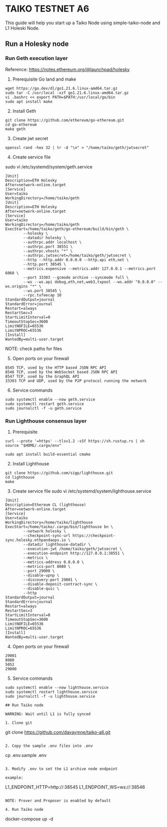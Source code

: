 # TAIKO TESTNET A6

This guide will help you start up a Taiko Node using simple-taiko-node and L1 Holeski Node.

## Run a Holesky node

### Run Geth execution layer

Reference: https://notes.ethereum.org/@launchpad/holesky

1. Prerequisite Go land and make

```
wget https://go.dev/dl/go1.21.6.linux-amd64.tar.gz
sudo tar -C /usr/local -xzf go1.21.6.linux-amd64.tar.gz
vi .bashrc << export PATH=$PATH:/usr/local/go/bin
sudo apt install make
```

2. Install Geth

```
git clone https://github.com/ethereum/go-ethereum.git
cd go-ethereum
make geth
```

3. Create jwt secret

```
openssl rand -hex 32 | tr -d "\n" > "/home/taiko/geth/jwtsecret"
```

4. Create service file

sudo vi /etc/systemd/system/geth.service
```
[Unit]
Description=ETH Holesky
After=network-online.target
[Service]
User=taiko
WorkingDirectory=/home/taiko/geth
[Unit]
Description=ETH Holesky
After=network-online.target
[Service]
User=taiko
WorkingDirectory=/home/taiko/geth
ExecStart=/home/taiko/geth/go-ethereum/build/bin/geth \
        --holesky \
        --datadir holesky \
        --authrpc.addr localhost \
        --authrpc.port 38551 \
        --authrpc.vhosts "*" \
        --authrpc.jwtsecret=/home/taiko/geth/jwtsecret \
        --http --http.addr 0.0.0.0 --http.api eth,net \
        --http.port 38545 \
        --metrics.expensive --metrics.addr 127.0.0.1 --metrics.port 6060 \
        --port 33303 --gcmode archive --syncmode full \
        --ws --ws.api debug,eth,net,web3,txpool --ws.addr "0.0.0.0" --ws.origins "*" \
        --ws.port 38545 \
        --rpc.txfeecap 10
StandardOutput=journal
StandardError=journal
Restart=always
RestartSec=3
StartLimitInterval=0
TimeoutStopSec=3600
LimitNOFILE=65536
LimitNPROC=65536
[Install]
WantedBy=multi-user.target
```

NOTE: check paths for files

5. Open ports on your firewall

```
8545 TCP, used by the HTTP based JSON RPC API
8546 TCP, used by the WebSocket based JSON RPC API
8547 TCP, used by the GraphQL API
33303 TCP and UDP, used by the P2P protocol running the network

```

6. Service commands

```
sudo systemctl enable --now geth.service
sudo systemctl restart geth.service
sudo journalctl -f -u geth.service
```

### Run Lighthouse consensus layer

1. Prerequisite

```
curl --proto '=https' --tlsv1.2 -sSf https://sh.rustup.rs | sh
source "$HOME/.cargo/env"

sudo apt install build-essential cmake
```

2. Install Lighthouse

```
git clone https://github.com/sigp/lighthouse.git
cd lighthouse
make
```

3. Create service file
sudo vi  /etc/systemd/system/lighthouse.service 

```
[Unit]
Description=Ethereum CL (lighthouse)
After=network-online.target
[Service]
User=taiko
WorkingDirectory=/home/taiko/lighthouse
ExecStart=/home/taiko/.cargo/bin/lighthouse bn \
        --network holesky \
        --checkpoint-sync-url https://checkpoint-sync.holesky.ethpandaops.io \
        --datadir lighthouse-datadir \
        --execution-jwt /home/taiko/geth/jwtsecret \
        --execution-endpoint http://127.0.0.1:38551 \
        --metrics \
        --metrics-address 0.0.0.0 \
        --metrics-port 8080 \
        --port 29000 \
        --disable-upnp \
        --discovery-port 29001 \
        --disable-deposit-contract-sync \
        --disable-quic \
        --http
StandardOutput=journal
StandardError=journal
Restart=always
RestartSec=3
StartLimitInterval=0
TimeoutStopSec=3600
LimitNOFILE=65536
LimitNPROC=65536
[Install]
WantedBy=multi-user.target
```

4. Open ports on your firewall

```
29001
8080
5052
29000
```

5. Service commands

```
sudo systemctl enable --now lighthouse.service
sudo systemctl restart lighthouse.service
sudo journalctl -f -u lighthouse.service

## Run Taiko node

WARNING: Wait until L1 is fully synced

1. Clone git

```
git clone https://github.com/davaymne/taiko-a6.git
```

2. Copy the sample .env files into .env

```
cp .env.sample .env
```

3. Modify .env to set the L1 archive node endpoint

example:
```
L1_ENDPOINT_HTTP=http://<server IP>:38545
L1_ENDPOINT_WS=ws://<server IP>:38546
```

NOTE: Prover and Proposer is enabled by default

4. Run Taiko node

```
docker-compose up -d
```
